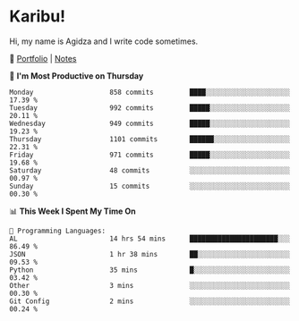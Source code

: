 # Karibu!
Hi, my name is Agidza and I write code sometimes.

🫧 [Portfolio](https://lynnagidza.github.io/) | [Notes](https://medium.com/me/stories/public)

<!--START_SECTION:waka-->
📅 **I'm Most Productive on Thursday** 

```text
Monday                   858 commits         ████░░░░░░░░░░░░░░░░░░░░░   17.39 % 
Tuesday                  992 commits         █████░░░░░░░░░░░░░░░░░░░░   20.11 % 
Wednesday                949 commits         █████░░░░░░░░░░░░░░░░░░░░   19.23 % 
Thursday                 1101 commits        ██████░░░░░░░░░░░░░░░░░░░   22.31 % 
Friday                   971 commits         █████░░░░░░░░░░░░░░░░░░░░   19.68 % 
Saturday                 48 commits          ░░░░░░░░░░░░░░░░░░░░░░░░░   00.97 % 
Sunday                   15 commits          ░░░░░░░░░░░░░░░░░░░░░░░░░   00.30 % 
```


📊 **This Week I Spent My Time On** 

```text
💬 Programming Languages: 
AL                       14 hrs 54 mins      ██████████████████████░░░   86.49 % 
JSON                     1 hr 38 mins        ██░░░░░░░░░░░░░░░░░░░░░░░   09.53 % 
Python                   35 mins             █░░░░░░░░░░░░░░░░░░░░░░░░   03.42 % 
Other                    3 mins              ░░░░░░░░░░░░░░░░░░░░░░░░░   00.30 % 
Git Config               2 mins              ░░░░░░░░░░░░░░░░░░░░░░░░░   00.24 % 
```


<!--END_SECTION:waka-->
<!--#### 💟 **Digital Swag**
[![@agidza's Holopin board](https://holopin.me/agidza)](https://holopin.io/@agidza)
